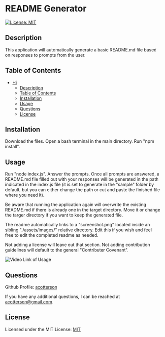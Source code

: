# README Generator

[![License: MIT](https://img.shields.io/badge/License-MIT-yellow.svg)](https://opensource.org/licenses/MIT)

## Description

This application will automatically generate a basic README.md file based on responses to prompts from the user.

## Table of Contents

- [Hi](#hi)
  - [Description](#description)
  - [Table of Contents](#table-of-contents)
  - [Installation](#installation)
  - [Usage](#usage)
  - [Questions](#questions)
  - [License](#license)

## Installation

Download the files. Open a bash terminal in the main directory. Run "npm install". 

## Usage

Run "node index.js". Answer the prompts. Once all prompts are answered, a README.md file filled out with your responses will be generated in the path indicated in the index.js file (it is set to generate in the "sample" folder by default, but you can either change the path or cut and paste the finished file where you need it).

Be aware that running the application again will overwrite the existing README.md if there is already one in the target directory. Move it or change the targer directory if you want to keep the generated file.

The readme automatically links to a "screenshot.png" located inside an sibling "./assets/images/" relative directory. Edit this if you wish and feel free to edit the completed readme as needed.

Not adding a license will leave out that section. Not adding contribution guidelines will default to the general "Contributer Covenant".

![Video Link of Usage]([assets/images/screenshot.png](https://watch.screencastify.com/v/GnOfxxEeXg6mfAM5mJvI))

## Questions

Github Profile: [acotterson](https://github.com/acotterson)

If you have any additional questions, I can be reached at [acotterson@gmail.com](mailto:acotterson@gmail.com).

## License

Licensed under the MIT License: [MIT](https://opensource.org/licenses/MIT)
